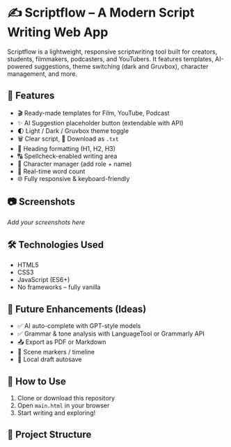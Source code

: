 # ✍️ Scriptflow – A Modern Script Writing Web App

Scriptflow is a lightweight, responsive scriptwriting tool built for creators, students, filmmakers, podcasters, and YouTubers. It features templates, AI-powered suggestions, theme switching (dark and Gruvbox), character management, and more.

## 🚀 Features

- 🎬 Ready-made templates for Film, YouTube, Podcast
- ✨ AI Suggestion placeholder button (extendable with API)
- 🌓 Light / Dark / Gruvbox theme toggle
- 🗑 Clear script, 💾 Download as `.txt`
- 🔡 Heading formatting (H1, H2, H3)
- 🔠 Spellcheck-enabled writing area
- 👥 Character manager (add role + name)
- 🧮 Real-time word count
- 🌐 Fully responsive & keyboard-friendly

## 📷 Screenshots

_Add your screenshots here_

## 🛠 Technologies Used

- HTML5
- CSS3
- JavaScript (ES6+)
- No frameworks – fully vanilla

## 🧩 Future Enhancements (Ideas)

- ✅ AI auto-complete with GPT-style models
- ✅ Grammar & tone analysis with LanguageTool or Grammarly API
- 📤 Export as PDF or Markdown
- 🔖 Scene markers / timeline
- 💾 Local draft autosave

## 📁 How to Use

1. Clone or download this repository
2. Open `main.html` in your browser
3. Start writing and exploring!

## 📂 Project Structure

